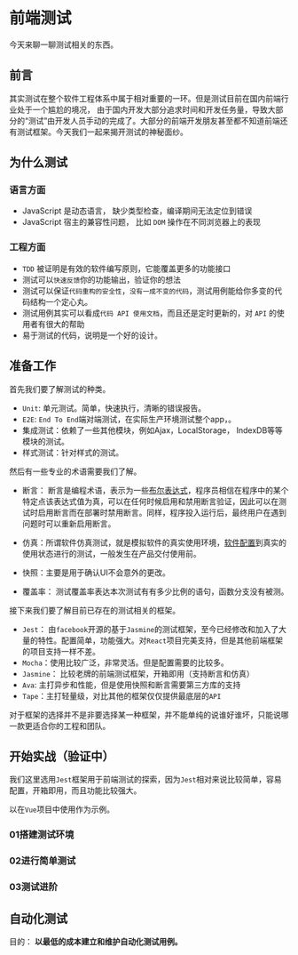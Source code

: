 # 前端测试

今天来聊一聊测试相关的东西。

## 前言

其实测试在整个软件工程体系中属于相对重要的一环。但是测试目前在国内前端行业处于一个尴尬的境况，
由于国内开发大部分追求时间和开发任务量，导致大部分的“测试”由开发人员手动的完成了。大部分的前端开发朋友甚至都不知道前端还有测试框架。今天我们一起来揭开测试的神秘面纱。

## 为什么测试

### 语言方面

- JavaScript 是动态语言， 缺少类型检查，编译期间无法定位到错误
- JavaScript 宿主的兼容性问题， 比如 `DOM` 操作在不同浏览器上的表现

### 工程方面

- `TDD` 被证明是有效的软件编写原则，它能覆盖更多的功能接口
- 测试可以`快速反馈`你的功能输出，验证你的想法
- 测试可以保证`代码重构的安全性`，`没有一成不变的代码`，测试用例能给你多变的代码结构一个定心丸。
- 测试用例其实可以看成`代码 API 使用文档`，而且还是定时更新的，对 `API` 的使用者有很大的帮助
- 易于测试的代码，说明是一个好的设计。

## 准备工作

首先我们要了解测试的种类。

- `Unit`: 单元测试。简单，快速执行，清晰的错误报告。
- `E2E`: `End To End`端对端测试，在实际生产环境测试整个app，。
- 集成测试：依赖了一些其他模块，例如Ajax，LocalStorage， IndexDB等等模块的测试。
- 样式测试：针对样式的测试。

然后有一些专业的术语需要我们了解。

- 断言： 断言是编程术语，表示为一些[布尔表达式](https://baike.baidu.com/item/布尔表达式/1574380)，程序员相信在程序中的某个特定点该表达式值为真，可以在任何时候启用和禁用断言验证，因此可以在测试时启用断言而在部署时禁用断言。同样，程序投入运行后，最终用户在遇到问题时可以重新启用断言。

- 仿真：所谓软件仿真测试，就是模拟软件的真实使用环境，[软件配置](https://baike.baidu.com/item/软件配置/9826949)到真实的使用状态进行的测试，一般发生在产品交付使用前。

- 快照：主要是用于确认UI不会意外的更改。

- 覆盖率： 测试覆盖率表达本次测试有有多少比例的语句，函数分支没有被测。

接下来我们要了解目前已存在的测试相关的框架。

- `Jest`： 由`facebook`开源的基于`Jasmine`的测试框架，至今已经修改和加入了大量的特性。配置简单，功能强大。对`React`项目完美支持，但是其他前端框架的项目支持一样不差。
- `Mocha`：使用比较广泛，非常灵活。但是配置需要的比较多。
- `Jasmine`： 比较老牌的前端测试框架，开箱即用（支持断言和仿真）
- `Ava`:  主打异步和性能，但是使用快照和断言需要第三方库的支持
- `Tape`：主打轻量级，对比其他的框架仅仅提供最底层的`API`

对于框架的选择并不是非要选择某一种框架，并不能单纯的说谁好谁坏，只能说哪一款更适合你的工程和团队。


## 开始实战（验证中）

我们这里选用`Jest`框架用于前端测试的探索，因为`Jest`相对来说比较简单，容易配置，开箱即用，而且功能比较强大。

以在`Vue`项目中使用作为示例。

### 01搭建测试环境

### 02进行简单测试

### 03测试进阶

## 自动化测试

目的： **以最低的成本建立和维护自动化测试用例。**